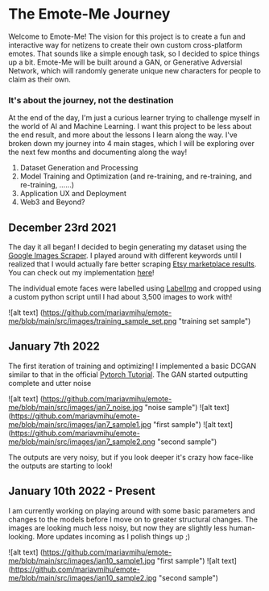 # The Emote-Me Journey

Welcome to Emote-Me! The vision for this project is to create a fun and interactive way for netizens to create their own custom cross-platform emotes. That sounds like a simple enough task, so I decided to spice things up a bit. Emote-Me will be built around a GAN, or Generative Adversial Network, which will randomly generate unique new characters for people to claim as their own. 

### It's about the journey, not the destination
At the end of the day, I'm just a curious learner trying to challenge myself in the world of AI and Machine Learning. I want this project to be less about the end result, and more about the lessons I learn along the way. I've broken down my journey into 4 main stages, which I will be exploring over the next few months and documenting along the way!

1. Dataset Generation and Processing
2. Model Training and Optimization (and re-training, and re-training, and re-training, ......)
3. Application UX and Deployment
4. Web3 and Beyond? 

## December 23rd 2021
The day it all began! I decided to begin generating my dataset using the [Google Images Scraper](https://github.com/ohyicong/Google-Image-Scraper). I played around with different keywords until I realized that I would actually fare better scraping [Etsy marketplace results](https://www.etsy.com/ca/search?q=chibi%20emote). You can check out my implementation [here](https://github.com/mariavmihu/emote-me/blob/main/webscrapers/EtsyScraper.py)!

The individual emote faces were labelled using [LabelImg](https://github.com/tzutalin/labelImg) and cropped using a custom python script until I had about 3,500 images to work with!

![alt text] (https://github.com/mariavmihu/emote-me/blob/main/src/images/training_sample_set.png "training set sample")

## January 7th 2022
The first iteration of training and optimizing! I implemented a basic DCGAN similar to that in the official [Pytorch Tutorial](https://pytorch.org/tutorials/beginner/dcgan_faces_tutorial.html). The GAN started outputting complete and utter noise

![alt text] (https://github.com/mariavmihu/emote-me/blob/main/src/images/jan7_noise.jpg "noise sample")
![alt text] (https://github.com/mariavmihu/emote-me/blob/main/src/images/jan7_sample1.jpg "first sample")
![alt text] (https://github.com/mariavmihu/emote-me/blob/main/src/images/jan7_sample2.png "second sample")

The outputs are very noisy, but if you look deeper it's crazy how face-like the outputs are starting to look!

## January 10th 2022 - Present
I am currently working on playing around with some basic parameters and changes to the models before I move on to greater structural changes. The images are looking much less noisy, but now they are slightly less human-looking. More updates incoming as I polish things up ;) 

![alt text] (https://github.com/mariavmihu/emote-me/blob/main/src/images/jan10_sample1.jpg "first sample")
![alt text] (https://github.com/mariavmihu/emote-me/blob/main/src/images/jan10_sample2.jpg "second sample")
